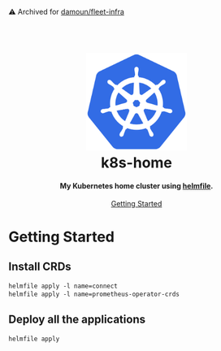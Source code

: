 ⚠️ Archived for [damoun/fleet-infra](https://github.com/damoun/fleet-infra)
<h1 align="center">
  <br><img src="project-logo.svg" height="192px">
  <br>
  k8s-home
  <br>
</h1>

<h4 align="center">My Kubernetes home cluster using <a href="https://helmfile.readthedocs.io">helmfile</a>.</h4>

<p align="center">
  <a href="#getting-started">Getting Started</a>
</p>

# Getting Started

## Install CRDs

```
helmfile apply -l name=connect
helmfile apply -l name=prometheus-operator-crds
```

## Deploy all the applications

```
helmfile apply
```
